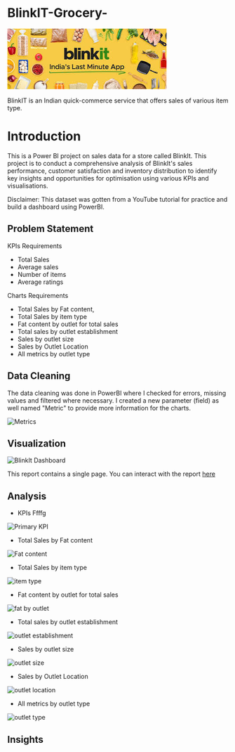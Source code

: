 # BlinkIT-Grocery-

![download](https://github.com/Samiatjaji/BlinkIT-Grocery-/blob/main/download.jpeg)

BlinkIT is an Indian quick-commerce service that offers sales of various item type.
# Introduction
This is a Power BI project on sales data for a store called BlinkIt. This project is to conduct a comprehensive analysis of BlinkIt's sales performance, customer satisfaction and inventory distribution to identify key insights and opportunities for optimisation using various KPIs and visualisations.

Disclaimer: This dataset was gotten from a YouTube tutorial for practice and build a dashboard using PowerBI.

## Problem Statement
KPIs Requirements
- Total Sales
- Average sales
- Number of items
- Average ratings

Charts Requirements 
- Total Sales by Fat content,
- Total Sales by item type
- Fat content by outlet for total sales
- Total sales by outlet establishment 
- Sales by outlet size
- Sales by Outlet Location 
- All metrics by outlet type

## Data Cleaning 
The data cleaning was done in PowerBI where I checked for errors, missing values and filtered where necessary.
I created a new parameter (field) as well named "Metric" to provide more information for the charts.

![Metrics](https://github.com/user-attachments/assets/8e049642-e6e1-479c-97d7-98a9ce47dd31)

## Visualization

![BlinkIt Dashboard](https://github.com/user-attachments/assets/070816e3-0bd2-4ab4-a7e3-37490a31c42a)

This report contains a single page. You can interact with the report [here](https://github.com/Samiatjaji/BlinkIT-Grocery-/blob/main/BLINKIT.pbix)

## Analysis
- KPIs
Ffffg

![Primary KPI](https://github.com/user-attachments/assets/6f123723-6b47-48ca-a6d1-6f5852ce20eb)

- Total Sales by Fat content

![Fat content](https://github.com/user-attachments/assets/46cacffd-6994-4b42-824a-2ec175ddf0c0)

- Total Sales by item type

![item type](https://github.com/user-attachments/assets/650ddcfc-047a-43da-b140-10f76c235b6d)

- Fat content by outlet for total sales

![fat by outlet](https://github.com/user-attachments/assets/c05cc156-9f2d-4193-a71a-ffce3554e0dd)

- Total sales by outlet establishment 

![outlet establishment](https://github.com/user-attachments/assets/bf356069-422c-4e3e-938a-e97d1d923b05)

- Sales by outlet size

![outlet size](https://github.com/user-attachments/assets/1ae23698-35fc-4238-b8be-0dbeb9ec0782)

- Sales by Outlet Location 

![outlet location](https://github.com/user-attachments/assets/02788b6d-26ad-422a-9b02-b92635d7738d)

- All metrics by outlet type

![outlet type](https://github.com/user-attachments/assets/dcb0627b-3cea-4bc6-917c-cbbeb8a51f51)



## Insights
